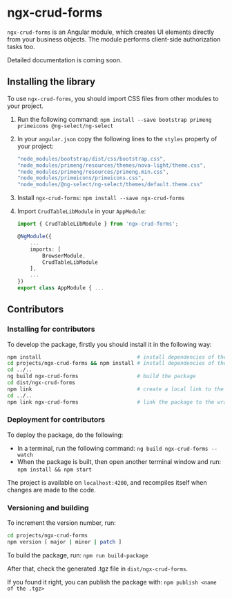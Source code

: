 # ngx-crud-forms
``ngx-crud-forms`` is an Angular module, which creates UI elements directly from your business objects.
The module performs client-side authorization tasks too.

Detailed documentation is coming soon.

## Installing the library
To use ``ngx-crud-forms``, you should import CSS files from other modules to your project.

1) Run the following command: ``npm install --save bootstrap primeng primeicons @ng-select/ng-select``

2) In your `angular.json` copy the following lines to the `styles` property of your project:

    ```ts
    "node_modules/bootstrap/dist/css/bootstrap.css",
    "node_modules/primeng/resources/themes/nova-light/theme.css",
    "node_modules/primeng/resources/primeng.min.css",
    "node_modules/primeicons/primeicons.css",
    "node_modules/@ng-select/ng-select/themes/default.theme.css"
    ```

3) Install ``ngx-crud-forms``: ``npm install --save ngx-crud-forms``

3) Import `CrudTableLibModule` in your `AppModule`:

    ```ts
    import { CrudTableLibModule } from 'ngx-crud-forms';

    @NgModule({
        ...
        imports: [
            BrowserModule,
            CrudTableLibModule
        ],
        ...
    })
    export class AppModule { ...
    ```

## Contributors

### Installing for contributors
To develop the package, firstly you should install it in the following way:

```sh
npm install                               # install dependencies of the wrapper project
cd projects/ngx-crud-forms && npm install # install dependencies of the package
cd ../..
ng build ngx-crud-forms                   # build the package
cd dist/ngx-crud-forms
npm link                                  # create a local link to the built package
cd ../..
npm link ngx-crud-forms                   # link the package to the wrapper project
```

### Deployment for contributors
To deploy the package, do the following:
- In a terminal, run the following command: ``ng build ngx-crud-forms --watch``
- When the package is built, then open another terminal window and run: ``npm install && npm start``

The project is available on ``localhost:4200``, and recompiles itself when changes are made to the code.

### Versioning and building
To increment the version number, run:

```sh
cd projects/ngx-crud-forms
npm version [ major | minor | patch ]
```

To build the package, run: ``npm run build-package``

After that, check the generated .tgz file in ``dist/ngx-crud-forms``.

If you found it right, you can publish the package with: ``npm publish <name of the .tgz>``
